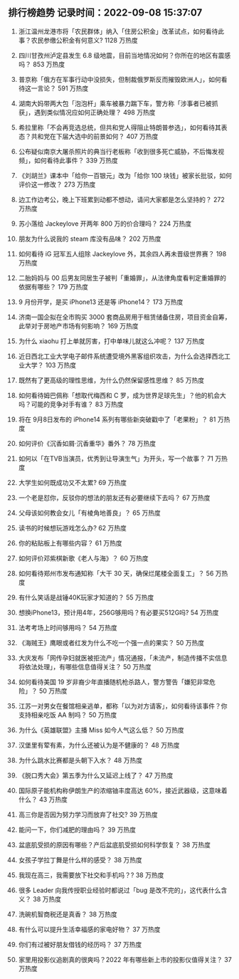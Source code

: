 
## 排行榜趋势 记录时间：2022-09-08 15:37:07
  
  1. 浙江温州龙港市将「农民群体」纳入「住房公积金」改革试点，如何看待此事？农民参缴公积金有何意义? 1128 万热度
    
  2. 四川甘孜州泸定县发生 6.8 级地震，目前当地情况如何？你所在的地区有震感吗？ 853 万热度
    
  3. 普京称「俄方在军事行动中没损失，但制裁俄罗斯反而摧毁欧洲人」，如何看待这一言论？ 591 万热度
    
  4. 湖南大妈带两大包「泡泡杆」乘车被暴力踹下车，警方称「涉事者已被抓获」，遇到类似情况应如何正确处理？ 498 万热度
    
  5. 希拉里称「不会再竞选总统，但共和党人得阻止特朗普参选」，如何看待其表态？共和党在下届大选中的前景如何？ 407 万热度
    
  6. 公布疑似南京大屠杀照片的典当行老板称「收到很多死亡威胁，不后悔发视频」，如何看待此事件？ 339 万热度
    
  7. 《刘胡兰》课本中「给你一百银元」改为「给你 100 块钱」被家长批驳，如何评价这一修改？ 273 万热度
    
  8. 边工作边考公，晚上下班累到动都不想动，请问大家都是怎么坚持的？ 272 万热度
    
  9. 苏小落给 Jackeylove 开两年 800 万的价合理吗？ 224 万热度
    
  10. 朋友为什么说我的 steam 库没有品味？ 202 万热度
    
  11. 如何看待 iG 冠军五人组除 Jackeylove 外，其余四人再未晋级世界赛？ 198 万热度
    
  12. 二胎妈妈与 00 后男友同居生子被判「重婚罪」，从法律角度看判定重婚罪的依据有哪些？ 179 万热度
    
  13. 9 月份开学，是买 iPhone13 还是等 iPhone14？ 173 万热度
    
  14. 济南一国企拟在全市购买 3000 套商品房用于租赁储备住房，项目资金自筹，此举对于房地产市场有何影响？ 169 万热度
    
  15. 为什么 xiaohu 打上单就厉害，打中单味儿就这么冲呢？ 137 万热度
    
  16. 近日西北工业大学电子邮件系统遭受境外黑客组织攻击，为什么会选择西北工业大学？ 103 万热度
    
  17. 既然有了更高级的理性思维，为什么仍然保留感性思维？ 85 万热度
    
  18. 如何看待姆巴佩称「想取代梅西和 C 罗，成为世界足球先生」？他的机会大吗？可能的竞争对手有谁？ 83 万热度
    
  19. 将在 9⽉8⽇发布的 iPhone14 系列有哪些新突破戳中了「⽼果粉」？ 81 万热度
    
  20. 如何评价《沉香如屑·沉香重华》番外？ 78 万热度
    
  21. 如何以「在TVB当演员，优秀到让导演生气」为开头，写一个故事？ 71 万热度
    
  22. 大学生如何既成功又不太累? 69 万热度
    
  23. 一个老是怼你，反驳你的想法的朋友还有必要继续下去吗？ 67 万热度
    
  24. 父母该如何教会女儿「有棱角地善良」？ 65 万热度
    
  25. 读书的时候想玩游戏怎么办? 62 万热度
    
  26. 你的粘贴板上有哪些内容？ 61 万热度
    
  27. 如何评价邓紫棋新歌《老人与海》？ 60 万热度
    
  28. 如何看待郑州市发布通知称「大干 30 天，确保烂尾楼全面复工」？ 56 万热度
    
  29. 有什么笑话是战锤40K玩家才知道的？ 55 万热度
    
  30. 想换iPhone13，预计用4年，256G够用吗？有必要买512G吗? 54 万热度
    
  31. 法考考场上时间够用吗？ 54 万热度
    
  32. 《海贼王》鹰眼或者红发为什么不吃一个强一点的果实？ 50 万热度
    
  33. 大庆发布「网传孕妇就医被拒流产」情况通报，「未流产，制造传播不实信息将依法处理」，有哪些信息值得关注？ 50 万热度
    
  34. 如何看待美国 19 岁非裔少年直播随机枪杀路人，警方警告「嫌犯非常危险」？ 50 万热度
    
  35. 江苏一对男女在餐馆相亲逃单，都称「以为对方请客」，如何看待该事件？你支持相亲吃饭 AA 制吗？ 50 万热度
    
  36. 为什么《英雄联盟》主播 Miss 如今人气这么低？ 50 万热度
    
  37. 汉堡里有荤有素，为什么还被认为是不健康的？ 48 万热度
    
  38. 为什么跳水比赛都是头朝下入水？ 48 万热度
    
  39. 《脱口秀大会》第五季为什么又延迟上线了？ 47 万热度
    
  40. 国际原子能机构称伊朗生产的浓缩铀丰度高达 60%，接近武器级，这意味着什么？ 43 万热度
    
  41. 高三你是否因为努力学习而放弃了社交? 39 万热度
    
  42. 能问一下，你们减肥的理由吗？ 39 万热度
    
  43. 盆底肌受损的原因有哪些？产后盆底肌受损如何科学恢复？ 38 万热度
    
  44. 女孩子学拉丁舞是什么样的感受？ 38 万热度
    
  45. 我现在高三，我需要放下社交和手机吗？? 38 万热度
    
  46. 很多 Leader 向我传授职业经验时都说过「bug 是改不完的」，这代表什么含义？ 38 万热度
    
  47. 洗碗机智商税还是真香？ 38 万热度
    
  48. 有什么可以提升生活幸福感的家电好物？ 37 万热度
    
  49. 你们有过被好朋友借钱的经历吗？ 37 万热度
    
  50. 家里用投影仪追剧真的很爽吗？2022 年有哪些新上市的投影仪值得关注？ 37 万热度
    